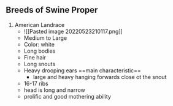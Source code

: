 ## Breeds of Swine Proper
1. American Landrace
	-  ![[Pasted image 20220523210117.png]]
	- Medium to Large
	- Color: white
	- Long bodies
	- Fine hair
	- Long snouts
	- Heavy drooping ears ==main characteristic==
		- large and heavy hanging forwards close ot the snout
	- 16-17 ribs
	- head is long and narrow
	- prolific and good mothering ability